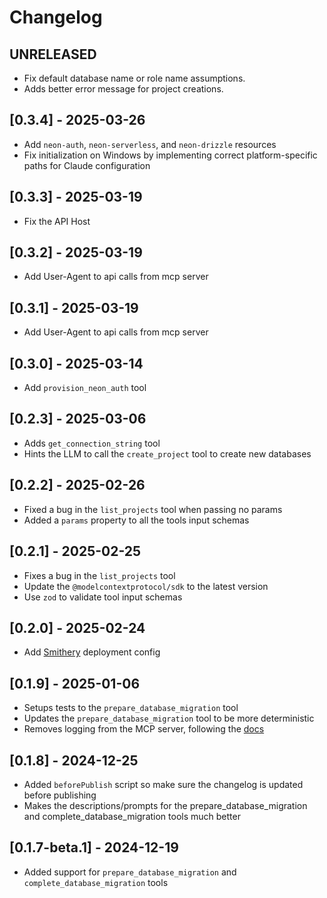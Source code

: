 # Changelog

## UNRELEASED

- Fix default database name or role name assumptions.
- Adds better error message for project creations.

## [0.3.4] - 2025-03-26

- Add `neon-auth`, `neon-serverless`, and `neon-drizzle` resources
- Fix initialization on Windows by implementing correct platform-specific paths for Claude configuration

## [0.3.3] - 2025-03-19

- Fix the API Host

## [0.3.2] - 2025-03-19

- Add User-Agent to api calls from mcp server

## [0.3.1] - 2025-03-19

- Add User-Agent to api calls from mcp server

## [0.3.0] - 2025-03-14

- Add `provision_neon_auth` tool

## [0.2.3] - 2025-03-06

- Adds `get_connection_string` tool
- Hints the LLM to call the `create_project` tool to create new databases

## [0.2.2] - 2025-02-26

- Fixed a bug in the `list_projects` tool when passing no params
- Added a `params` property to all the tools input schemas

## [0.2.1] - 2025-02-25

- Fixes a bug in the `list_projects` tool
- Update the `@modelcontextprotocol/sdk` to the latest version
- Use `zod` to validate tool input schemas

## [0.2.0] - 2025-02-24

- Add [Smithery](https://smithery.ai/server/neon) deployment config

## [0.1.9] - 2025-01-06

- Setups tests to the `prepare_database_migration` tool
- Updates the `prepare_database_migration` tool to be more deterministic
- Removes logging from the MCP server, following the [docs](https://modelcontextprotocol.io/docs/tools/debugging#implementing-logging)

## [0.1.8] - 2024-12-25

- Added `beforePublish` script so make sure the changelog is updated before publishing
- Makes the descriptions/prompts for the prepare_database_migration and complete_database_migration tools much better

## [0.1.7-beta.1] - 2024-12-19

- Added support for `prepare_database_migration` and `complete_database_migration` tools
